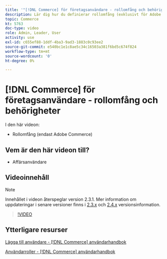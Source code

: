 ```yaml
---
title: '"[!DNL Commerce] för företagsanvändare - rollomfång och behörigheter"'
description: Lär dig hur du definierar rollomfång (exklusivt för Adobe Commerce) och tillhörande behörigheter per webbplats eller butik.
topic: Commerce
kt: 5763
doc-type: video
role: Admin, Leader, User
activity: use
exl-id: c655ef88-1ddf-4ba3-9ad3-1883c0c93ee2
source-git-commit: e540bc1e1c8ae5c34c16503a381f6bd5c674f824
workflow-type: tm+mt
source-wordcount: '0'
ht-degree: 0%

---
```


# [!DNL Commerce] för företagsanvändare - rollomfång och behörigheter

I den här videon:

- Rollomfång (endast Adobe Commerce)

## Vem är den här videon till?

- Affärsanvändare

## Videoinnehåll

>[!NOTE]
>
>Innehållet i videon återspeglar version 2.3.1. Mer information om uppdateringar i senare versioner finns i [ 2.3.x](https://devdocs.magento.com/guides/v2.3/release-notes/bk-release-notes.html) och [2.4.x](https://devdocs.magento.com/guides/v2.4/release-notes/bk-release-notes.html) versionsinformation.

>[!VIDEO](https://video.tv.adobe.com/v/35948?quality=12&learn=on)

## Ytterligare resurser

[Lägga till användare - [!DNL Commerce] användarhandbok](https://docs.magento.com/user-guide/system/permissions-users-all.html)

[Användarroller - [!DNL Commerce] användarhandbok](https://docs.magento.com/user-guide/system/permissions-user-roles.html)
